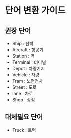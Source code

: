# 단어 변환 가이드

## 권장 단어
- Ship      : 선박
- Aircraft  : 항공기
- Station   : 역
- Terminal  : 터미널
- Depot     : 차량기지
- Vehicle   : 차량
- Tram      : 노면전차
- Street    : 도로
- lane      : 차로
- Shop      : 상점


## 대체필요 단어
- Truck     : 트럭
